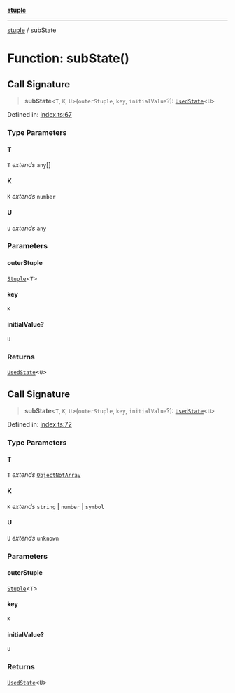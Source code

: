 [**stuple**](../README.md)

***

[stuple](../README.md) / subState

# Function: subState()

## Call Signature

> **subState**\<`T`, `K`, `U`\>(`outerStuple`, `key`, `initialValue`?): [`UsedState`](../type-aliases/UsedState.md)\<`U`\>

Defined in: [index.ts:67](https://github.com/700software/stuple/blob/7e5fa576c70a45df912927e83344e58e412141e4/index.ts#L67)

### Type Parameters

#### T

`T` *extends* `any`[]

#### K

`K` *extends* `number`

#### U

`U` *extends* `any`

### Parameters

#### outerStuple

[`Stuple`](../type-aliases/Stuple.md)\<`T`\>

#### key

`K`

#### initialValue?

`U`

### Returns

[`UsedState`](../type-aliases/UsedState.md)\<`U`\>

## Call Signature

> **subState**\<`T`, `K`, `U`\>(`outerStuple`, `key`, `initialValue`?): [`UsedState`](../type-aliases/UsedState.md)\<`U`\>

Defined in: [index.ts:72](https://github.com/700software/stuple/blob/7e5fa576c70a45df912927e83344e58e412141e4/index.ts#L72)

### Type Parameters

#### T

`T` *extends* [`ObjectNotArray`](../type-aliases/ObjectNotArray.md)

#### K

`K` *extends* `string` \| `number` \| `symbol`

#### U

`U` *extends* `unknown`

### Parameters

#### outerStuple

[`Stuple`](../type-aliases/Stuple.md)\<`T`\>

#### key

`K`

#### initialValue?

`U`

### Returns

[`UsedState`](../type-aliases/UsedState.md)\<`U`\>
